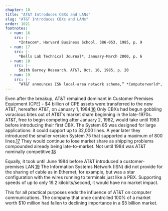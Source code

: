 ```yaml
---
chapter: 10
title: "AT&T Introduces CBXs and LANs"
slug: "AT&T Introduces CBXs and LANs"
order: 1021
footnotes:
  - num: 16
    src: |-
      *Intecom*, Harvard Business School, 386-053, 1985, p. 9
  - num: 17
    src: |-
      *Bells Lab Technical Journal*, January-March 2000, p. 6
  - num: 18
    src: |-
      Smith Barney Research, AT&T, Oct. 10, 1985, p. 20
  - num: 19
    src: |-
      “AT&T announces ISN local-area network scheme,” *Computerworld*, July 2, 1984, p. 5
---
```


Even after the breakup, AT&T remained dominant in Customer Premises Equipment (CPE) - $4 billion of CPE assets were transferred to the new AT&T, hereafter AT&T, on January 1, 1984.<a name="fnloc16" href="#fn16">16</a>   Only CBXs had begun gobbling voracious bites out of AT&T’s market share beginning in the late-1970s. AT&T, free to begin competing after January 2, 1982, would take until 1983 before introducing their first CBX. The System 85 was designed for large applications: it could support up to 32,000 lines. A year later they introduced the smaller version System 75 that supported a maximum of 800 lines.<a name="fnloc17" href="#fn17">17</a> They would continue to lose market share as shipping problems compounded already being late-to-market. Not until 1984 was AT&T nominally competitive.<a name="fnloc18" href="#fn18">18</a>

Equally, it took until June 1984 before AT&T introduced a customer-premises LAN.<a name="fnloc19" href="#fn19">19</a>   The Information Systems Network (ISN) did not provide for the sharing of cable as in Ethernet, for example, but was a star configuration with the wires running to terminals just like a PBX. Supporting speeds of up to only 19.2 kilobits/second, it would have no market impact.

This for all practical purposes ends the influence of AT&T on computer communications. The company that once controlled 100% of a market worth $10 million had fallen to declining importance in a $5 billion market.
